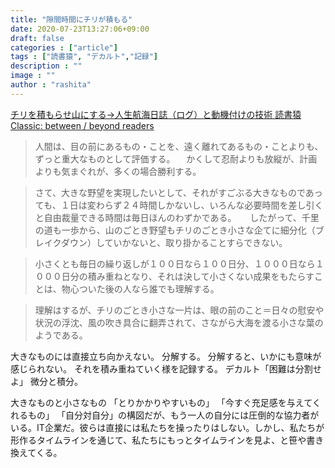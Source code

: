 ```yaml
---
title: "隙間時間にチリが積もる"
date: 2020-07-23T13:27:06+09:00
draft: false
categories : ["article"]
tags : ["読書猿", "デカルト","記録"]
description : ""
image : ""
author : "rashita"
---
```


[チリを積もらせ山にする→人生航海日誌（ログ）と動機付けの技術 読書猿Classic: between / beyond readers](https://readingmonkey.blog.fc2.com/blog-entry-583.html)

>人間は、目の前にあるもの・ことを、遠く離れてあるもの・ことよりも、ずっと重大なものとして評価する。
　かくして忍耐よりも放縦が、計画よりも気まぐれが、多くの場合勝利する。

>さて、大きな野望を実現したいとして、それがすごぶる大きなものであっても、１日は変わらず２４時間しかないし、いろんな必要時間を差し引くと自由裁量できる時間は毎日ほんのわずかである。
　
>したがって、千里の道も一歩から、山のごとき野望もチリのごとき小さな企てに細分化（ブレイクダウン）していかないと、取り掛かることすらできない。

>小さくとも毎日の繰り返しが１００日なら１００日分、１０００日なら１０００日分の積み重ねとなり、それは決して小さくない成果をもたらすことは、物心ついた後の人なら誰でも理解する。

>理解はするが、チリのごとき小さな一片は、眼の前のこと＝日々の慰安や状況の浮沈、風の吹き具合に翻弄されて、さながら大海を渡る小さな葉のようである。

大きなものには直接立ち向かえない。
分解する。
分解すると、いかにも意味が感じられない。
それを積み重ねていく様を記録する。
デカルト「困難は分割せよ」
微分と積分。

大きなものと小さなもの
「とりかかりやすいもの」
「今すぐ充足感を与えてくれるもの」
「自分対自分」の構図だが、もう一人の自分には圧倒的な協力者がいる。IT企業だ。彼らは直接には私たちを操ったりはしない。しかし、私たちが形作るタイムラインを通じて、私たちにもっとタイムラインを見よ、と笹や書き換えてくる。